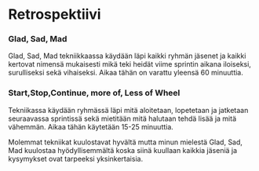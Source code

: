 # Retrospektiivi

### Glad, Sad, Mad
Glad, Sad, Mad tekniikkaassa käydään läpi kaikki ryhmän jäsenet ja kaikki kertovat nimensä mukaisesti mikä teki heidät viime sprintin aikana iloiseksi, surulliseksi sekä vihaiseksi. Aikaa tähän on varattu yleensä 60 minuuttia.

### Start,Stop,Continue, more of, Less of Wheel
Tekniikassa käydään ryhmässä läpi mitä aloitetaan, lopetetaan ja jatketaan seuraavassa sprintissä sekä mietitään mitä halutaan tehdä lisää ja mitä vähemmän. Aikaa tähän käytetään 15-25 minuuttia.

Molemmat tekniikat kuulostavat hyvältä mutta minun mielestä Glad, Sad, Mad kuulostaa hyödyllisemmältä koska siinä kuullaan kaikkia jäseniä ja kysymykset ovat tarpeeksi yksinkertaisia.
